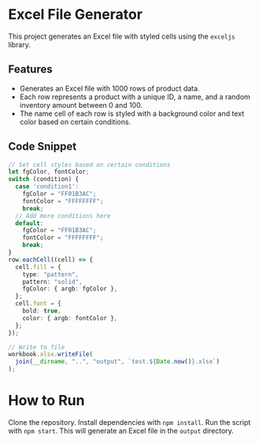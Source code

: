 # Excel File Generator

This project generates an Excel file with styled cells using the `exceljs` library.

## Features

- Generates an Excel file with 1000 rows of product data.
- Each row represents a product with a unique ID, a name, and a random inventory amount between 0 and 100.
- The name cell of each row is styled with a background color and text color based on certain conditions.

## Code Snippet

```typescript
// Set cell styles based on certain conditions
let fgColor, fontColor;
switch (condition) {
  case 'condition1':
    fgColor = "FF01B3AC";
    fontColor = "FFFFFFFF";
    break;
  // Add more conditions here
  default:
    fgColor = "FF01B3AC";
    fontColor = "FFFFFFFF";
    break;
}
row.eachCell((cell) => {
  cell.fill = {
    type: "pattern",
    pattern: "solid",
    fgColor: { argb: fgColor },
  };
  cell.font = {
    bold: true,
    color: { argb: fontColor },
  };
});

// Write to file
workbook.xlsx.writeFile(
  join(__dirname, "..", "output", `test.${Date.now()}.xlsx`)
);
```

# How to Run

Clone the repository.
Install dependencies with `npm install`.
Run the script with `npm start`.
This will generate an Excel file in the `output` directory.

